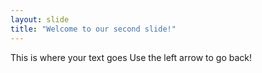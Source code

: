 ```yaml
---
layout: slide
title: "Welcome to our second slide!"
---
```

This is where your text goes
Use the left arrow to go back!
